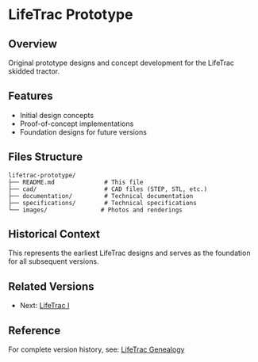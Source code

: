 # LifeTrac Prototype

## Overview
Original prototype designs and concept development for the LifeTrac skidded tractor.

## Features
- Initial design concepts
- Proof-of-concept implementations
- Foundation designs for future versions

## Files Structure
```
lifetrac-prototype/
├── README.md              # This file
├── cad/                   # CAD files (STEP, STL, etc.)
├── documentation/         # Technical documentation
├── specifications/        # Technical specifications
└── images/               # Photos and renderings
```

## Historical Context
This represents the earliest LifeTrac designs and serves as the foundation for all subsequent versions.

## Related Versions
- Next: [LifeTrac I](../lifetrac-i/)

## Reference
For complete version history, see: [LifeTrac Genealogy](https://wiki.opensourceecology.org/wiki/LifeTrac_Genealogy)